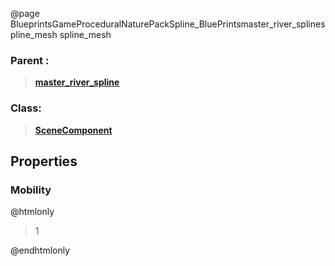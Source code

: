 @page BlueprintsGameProceduralNaturePackSpline_BluePrintsmaster_river_splinespline_mesh spline_mesh
### Parent :
<b><a href="_blueprints_game_procedural_nature_pack_spline__blue_printsmaster_river_spline.html"><blockquote>master_river_spline</blockquote></a></b>
### Class:
<b><a href="_class_script_scene_component.html"><blockquote>SceneComponent</blockquote></a></b>
## Properties
### Mobility
@htmlonly
<blockquote>1</blockquote>
@endhtmlonly


